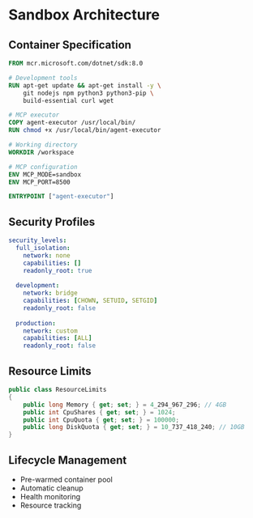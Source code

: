 # Sandbox Architecture

## Container Specification
```dockerfile
FROM mcr.microsoft.com/dotnet/sdk:8.0

# Development tools
RUN apt-get update && apt-get install -y \
    git nodejs npm python3 python3-pip \
    build-essential curl wget

# MCP executor
COPY agent-executor /usr/local/bin/
RUN chmod +x /usr/local/bin/agent-executor

# Working directory
WORKDIR /workspace

# MCP configuration
ENV MCP_MODE=sandbox
ENV MCP_PORT=8500

ENTRYPOINT ["agent-executor"]
```

## Security Profiles
```yaml
security_levels:
  full_isolation:
    network: none
    capabilities: []
    readonly_root: true
    
  development:
    network: bridge
    capabilities: [CHOWN, SETUID, SETGID]
    readonly_root: false
    
  production:
    network: custom
    capabilities: [ALL]
    readonly_root: false
```

## Resource Limits
```csharp
public class ResourceLimits
{
    public long Memory { get; set; } = 4_294_967_296; // 4GB
    public int CpuShares { get; set; } = 1024;
    public int CpuQuota { get; set; } = 100000;
    public long DiskQuota { get; set; } = 10_737_418_240; // 10GB
}
```

## Lifecycle Management
- Pre-warmed container pool
- Automatic cleanup
- Health monitoring
- Resource tracking